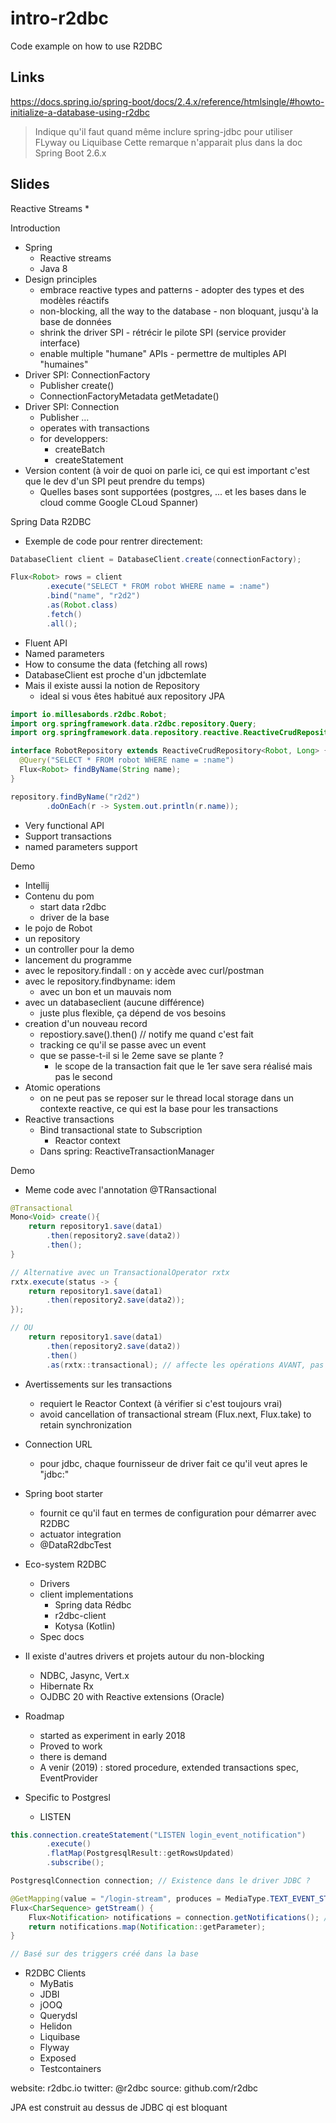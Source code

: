 # intro-r2dbc
Code example on how to use R2DBC

## Links

https://docs.spring.io/spring-boot/docs/2.4.x/reference/htmlsingle/#howto-initialize-a-database-using-r2dbc
> Indique qu'il faut quand même inclure spring-jdbc pour utiliser FLyway ou Liquibase
> Cette remarque n'apparait plus dans la doc Spring Boot 2.6.x

##  Slides


Reactive Streams
* 

Introduction
* Spring
  * Reactive streams
  * Java 8
* Design principles
  * embrace reactive types and patterns - adopter des types et des modèles réactifs
  * non-blocking, all the way to the database - non bloquant, jusqu'à la base de données
  * shrink the driver SPI - rétrécir le pilote SPI (service provider interface)
  * enable multiple "humane" APIs - permettre de multiples API "humaines"
* Driver SPI: ConnectionFactory
  * Publisher<Connection> create()
  * ConnectionFactoryMetadata getMetadate()
* Driver SPI: Connection
  * Publisher<Void> ...
  * operates with transactions
  * for developpers:
    * createBatch
    * createStatement
* Version content (à voir de quoi on parle ici, ce qui est important c'est que le dev d'un SPI peut prendre du temps)
  * Quelles bases sont supportées (postgres, ... et les bases dans le cloud comme Google CLoud Spanner)
  
Spring Data R2DBC
* Exemple de code pour rentrer directement:
```java
DatabaseClient client = DatabaseClient.create(connectionFactory);

Flux<Robot> rows = client
        .execute("SELECT * FROM robot WHERE name = :name")
        .bind("name", "r2d2")
        .as(Robot.class)
        .fetch()
        .all();
```
* Fluent API
* Named parameters
* How to consume the data (fetching all rows)
* DatabaseClient est proche d'un jdbctemlate
* Mais il existe aussi la notion de Repository
  * ideal si vous êtes habitué aux repository JPA
```java
import io.millesabords.r2dbc.Robot;
import org.springframework.data.r2dbc.repository.Query;
import org.springframework.data.repository.reactive.ReactiveCrudRepository;

interface RobotRepository extends ReactiveCrudRepository<Robot, Long> {
  @Query("SELECT * FROM robot WHERE name = :name")
  Flux<Robot> findByName(String name);
} 

repository.findByName("r2d2")
        .doOnEach(r -> System.out.println(r.name));
```
* Very functional API
* Support transactions
* named parameters support

Demo
* Intellij
* Contenu du pom
  * start data r2dbc
  * driver de la base
* le pojo de Robot
* un repository
* un controller pour la demo
* lancement du programme
* avec le repository.findall : on y accède avec curl/postman
* avec le repository.findbyname: idem
  * avec un bon et un mauvais nom
* avec un databaseclient (aucune différence)
  * juste plus flexible, ça dépend de vos besoins
* creation d'un nouveau record
  * repostiory.save().then() // notify me quand c'est fait
  * tracking ce qu'il se passe avec un event
  * que se passe-t-il si le 2eme save se plante ?
    * le scope de la transaction fait que le 1er save sera réalisé mais pas le second
* Atomic operations
  * on ne peut pas se reposer sur le thread local storage dans un contexte reactive, ce qui est la base pour les transactions
* Reactive transactions
  * Bind transactional state to Subscription
    * Reactor context
  * Dans spring: ReactiveTransactionManager

Demo
* Meme code avec l'annotation @TRansactional

```java
@Transactional
Mono<Void> create(){
    return repository1.save(data1)
        .then(repository2.save(data2))
        .then();
}

// Alternative avec un TransactionalOperator rxtx
rxtx.execute(status -> {
    return repository1.save(data1)
        .then(repository2.save(data2));
});

// OU
    return repository1.save(data1)
        .then(repository2.save(data2))
        .then()
        .as(rxtx::transactional); // affecte les opérations AVANT, pas ce qui est après 
``` 

* Avertissements sur les transactions
  * requiert le Reactor Context (à vérifier si c'est toujours vrai)
  * avoid cancellation of transactional stream (Flux.next, Flux.take) to retain synchronization

* Connection URL
  * pour jdbc, chaque fournisseur de driver fait ce qu'il veut apres le "jdbc:"

* Spring boot starter
  * fournit ce qu'il faut en termes de configuration pour démarrer avec R2DBC
  * actuator integration
  * @DataR2dbcTest

* Eco-system R2DBC
  * Drivers
  * client implementations
    * Spring data Rédbc
    * r2dbc-client
    * Kotysa (Kotlin)
  * Spec docs

* Il existe d'autres drivers et projets autour du non-blocking
  * NDBC, Jasync, Vert.x
  * Hibernate Rx
  * OJDBC 20 with Reactive extensions (Oracle)

* Roadmap
  * started as experiment in early 2018
  * Proved to work
  * there is demand
  * A venir (2019) : stored procedure, extended transactions spec, EventProvider

* Specific to Postgresl
  * LISTEN
```java
this.connection.createStatement("LISTEN login_event_notification")
        .execute()
        .flatMap(PostgresqlResult::getRowsUpdated)
        .subscribe();
```

```java
PostgresqlConnection connection; // Existence dans le driver JDBC ?

@GetMapping(value = "/login-stream", produces = MediaType.TEXT_EVENT_STREAM_VALUE)
Flux<CharSequence> getStream() {
    Flux<Notification> notifications = connection.getNotifications(); // Methode existante dans driver JDBC
    return notifications.map(Notification::getParameter);
}

// Basé sur des triggers créé dans la base
```

* R2DBC Clients
  * MyBatis
  * JDBI
  * jOOQ
  * Querydsl
  * Helidon
  * Liquibase
  * Flyway
  * Exposed
  * Testcontainers

website: r2dbc.io
twitter: @r2dbc
source: github.com/r2dbc


JPA est construit au dessus de JDBC qi est bloquant